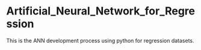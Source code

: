 # Artificial_Neural_Network_for_Regression
This is the ANN development process using python for regression datasets.
